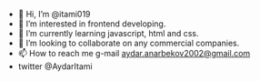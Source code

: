 - 👋 Hi, I’m @itami019
- 👀 I’m interested in frontend developing. 
- 🌱 I’m currently learning javascript, html and css.
- 💞️ I’m looking to collaborate on any commercial companies.
- 📫 How to reach me g-mail aydar.anarbekov2002@gmail.com
- twitter @AydarItami
